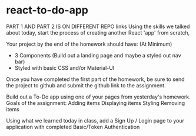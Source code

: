 # react-to-do-app
PART 1 AND PART 2 IS ON DIFFERENT REPO links
Using the skills we talked about today, start the process of creating another React 'app' from scratch,

Your project by the end of the homework should have: (At Minimum)
- 3 Components (Build out a landing page and maybe a styled out nav bar)
- Styled with basic CSS and/or Material-UI

Once you have completed the first part of the homework, be sure to send the project to github and submit the github link to the assignment.

Build out a To-Do app using one of your pages from yesterday's homework.
Goals of the assignment:
Adding items
Displaying items
Styling
Removing items

Using what we learned today in class, add a Sign Up / Login page to your application with completed Basic/Token Authentication
